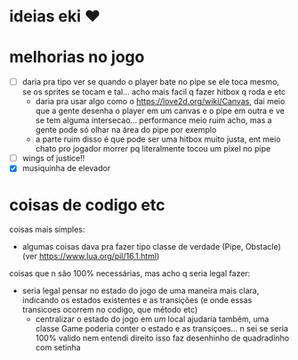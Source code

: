 # ideias eki ♥

# melhorias no jogo

- [ ] daria pra tipo ver se quando o player bate no pipe se ele toca mesmo, se os sprites se tocam e tal... acho mais facil q fazer hitbox q roda e etc
    - daria pra usar algo como o https://love2d.org/wiki/Canvas, dai meio que a gente desenha o player em um canvas e o pipe em outra e ve se tem alguma intersecao... performance meio ruim acho, mas a gente pode só olhar na área do pipe por exemplo
    - a parte ruim disso é que pode ser uma hitbox muito justa, ent meio chato pro jogador morrer pq literalmente tocou um pixel no pipe
- [ ] wings of justice!!
- [x] musiquinha de elevador

# coisas de codigo etc

coisas mais simples:
- algumas coisas dava pra fazer tipo classe de verdade (Pipe, Obstacle) (ver https://www.lua.org/pil/16.1.html)

coisas que n são 100% necessárias, mas acho q seria legal fazer:
- seria legal pensar no estado do jogo de uma maneira mais clara, indicando os estados existentes e as transições (e onde essas transicoes ocorrem no codigo, que método etc)
    - centralizar o estado do jogo em *um* local ajudaria também, uma classe Game poderia conter o estado e as transiçoes... n sei se seria 100% valido
nem entendi direito isso
faz desenhinho de quadradinho com setinha
